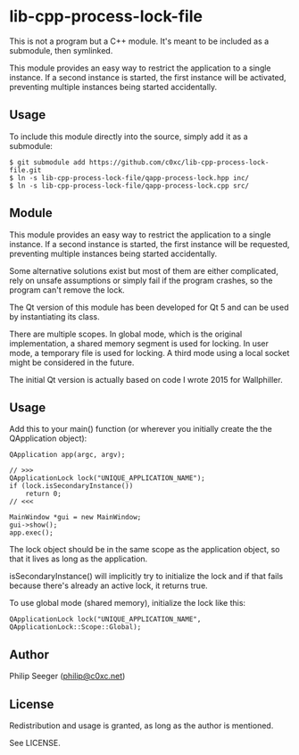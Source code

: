 lib-cpp-process-lock-file
===

This is not a program but a C++ module.
It's meant to be included as a submodule, then symlinked.

This module provides an easy way to restrict the application
to a single instance.
If a second instance is started, the first instance will be activated,
preventing multiple instances being started accidentally.



Usage
---

To include this module directly into the source,
simply add it as a submodule:

    $ git submodule add https://github.com/c0xc/lib-cpp-process-lock-file.git
    $ ln -s lib-cpp-process-lock-file/qapp-process-lock.hpp inc/
    $ ln -s lib-cpp-process-lock-file/qapp-process-lock.cpp src/



Module
---

This module provides an easy way to restrict the application
to a single instance.
If a second instance is started, the first instance will be requested,
preventing multiple instances being started accidentally.

Some alternative solutions exist but most of them are either complicated,
rely on unsafe assumptions or simply fail if the program crashes,
so the program can't remove the lock.

The Qt version of this module has been developed for Qt 5
and can be used by instantiating its class.

There are multiple scopes.
In global mode, which is the original implementation,
a shared memory segment is used for locking.
In user mode, a temporary file is used for locking.
A third mode using a local socket might be considered in the future.

The initial Qt version is actually based on code I wrote 2015 for Wallphiller.



Usage
---

Add this to your main() function (or wherever you initially create the
the QApplication object):

    QApplication app(argc, argv);

    // >>>
    QApplicationLock lock("UNIQUE_APPLICATION_NAME");
    if (lock.isSecondaryInstance())
        return 0;
    // <<<

    MainWindow *gui = new MainWindow;
    gui->show();
    app.exec();

The lock object should be in the same scope as the application object,
so that it lives as long as the application.

isSecondaryInstance() will implicitly try to initialize the lock
and if that fails because there's already an active lock, it returns true.

To use global mode (shared memory), initialize the lock like this:

    QApplicationLock lock("UNIQUE_APPLICATION_NAME", QApplicationLock::Scope::Global);



Author
------

Philip Seeger (philip@c0xc.net)



License
---

Redistribution and usage is granted, as long as the author is mentioned.

See LICENSE.
